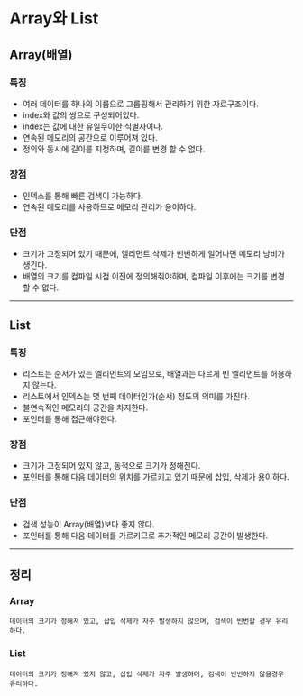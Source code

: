 # Array와 List

## Array(배열)
### 특징
- 여러 데이터를 하나의 이름으로 그룹핑해서 관리하기 위한 자료구조이다.
- index와 값의 쌍으로 구성되어있다.
- index는 값에 대한 유일무이한 식별자이다.
- 연속된 메모리의 공간으로 이루어져 있다.
- 정의와 동시에 길이를 지정하며, 길이를 변경 할 수 없다.

### 장점
- 인덱스를 통해 빠른 검색이 가능하다.
- 연속된 메모리를 사용하므로 메모리 관리가 용이하다.

### 단점
- 크기가 고정되어 있기 때문에, 엘리먼트 삭제가 빈번하게 일어나면 메모리 낭비가 생긴다.
- 배열의 크기를 컴파일 시점 이전에 정의해줘야하며, 컴파일 이후에는 크기를 변경 할 수 없다.

---
## List
### 특징
- 리스트는 순서가 있는 엘리먼트의 모임으로, 배열과는 다르게 빈 엘리먼트를 허용하지 않는다.
- 리스트에서 인덱스는 몇 번째 데이터인가(순서) 정도의 의미를 가진다.
- 불연속적인 메모리의 공간을 차지한다.
- 포인터를 통해 접근해야한다.

### 장점
- 크기가 고정되어 있지 않고, 동적으로 크기가 정해진다.
- 포인터를 통해 다음 데이터의 위치를 가르키고 있기 때문에 삽입, 삭제가 용이하다.

### 단점
- 검색 성능이 Array(배열)보다 좋지 않다.
- 포인터를 통해 다음 데이터를 가르키므로 추가적인 메모리 공간이 발생한다.

---
## 정리

###  Array
`데이터의 크기가 정해져 있고, 삽입 삭제가 자주 발생하지 않으며, 검색이 빈번할 경우 유리하다.`

### List
`데이터의 크기가 정해져 있지 않고, 삽입 삭제가 자주 발생하며, 검색이 빈번하지 않을경우 유리하다.`